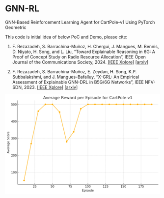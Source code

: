 # GNN-RL
GNN-Based Reinforcement Learning Agent for CartPole-v1 Using PyTorch Geometric


This code is initial idea of below PoC and Demo, please cite:

1) F. Rezazadeh, S. Barrachina-Muñoz, H. Chergui, J. Mangues, M. Bennis, D. Niyato, H. Song, and L. Liu, “Toward Explainable Reasoning in 6G: A Proof of Concept Study on Radio Resource Allocation”, IEEE Open Journal of the Communications Society, 2024. [[IEEE Xplore]](https://ieeexplore.ieee.org/document/10689363) [[arxiv]](https://arxiv.org/abs/2407.10186)
   
3) F. Rezazadeh, S. Barrachina-Muñoz, E. Zeydan, H. Song, K.P. Subbalakshmi, and J. Mangues-Bafalluy, “X-GRL: An Empirical Assessment of Explainable GNN-DRL in B5G/6G Networks”, IEEE NFV-SDN, 2023. [[IEEE Xplore]](https://ieeexplore.ieee.org/abstract/document/10329778/authors#authors) [[arxiv]](https://arxiv.org/abs/2311.08798)

<img src="Plot/plot.png"/>
